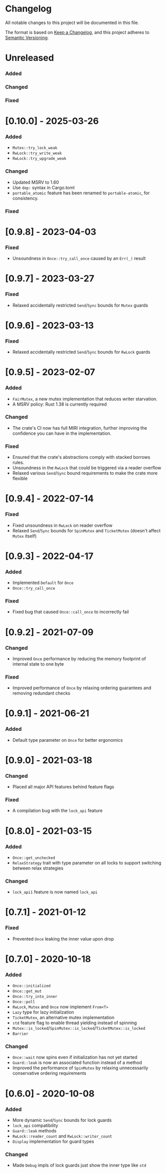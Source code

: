 # Changelog

All notable changes to this project will be documented in this file.

The format is based on [Keep a Changelog](https://keepachangelog.com/en/1.0.0/),
and this project adheres to [Semantic Versioning](https://semver.org/spec/v2.0.0.html).

# Unreleased

### Added

### Changed

### Fixed

# [0.10.0] - 2025-03-26

### Added

- `Mutex::try_lock_weak`
- `RwLock::try_write_weak`
- `RwLock::try_upgrade_weak`

### Changed

- Updated MSRV to 1.60
- Use `dep:` syntax in Cargo.toml
- `portable_atomic` feature has been renamed to `portable-atomic`, for consistency.

### Fixed

# [0.9.8] - 2023-04-03

### Fixed

- Unsoundness in `Once::try_call_once` caused by an `Err(_)` result

# [0.9.7] - 2023-03-27

### Fixed

- Relaxed accidentally restricted `Send`/`Sync` bounds for `Mutex` guards

# [0.9.6] - 2023-03-13

### Fixed

- Relaxed accidentally restricted `Send`/`Sync` bounds for `RwLock` guards

# [0.9.5] - 2023-02-07

### Added

- `FairMutex`, a new mutex implementation that reduces writer starvation.
- A MSRV policy: Rust 1.38 is currently required

### Changed

- The crate's CI now has full MIRI integration, further improving the confidence you can have in the implementation.

### Fixed

- Ensured that the crate's abstractions comply with stacked borrows rules.
- Unsoundness in the `RwLock` that could be triggered via a reader overflow
- Relaxed various `Send`/`Sync` bound requirements to make the crate more flexible

# [0.9.4] - 2022-07-14

### Fixed

- Fixed unsoundness in `RwLock` on reader overflow
- Relaxed `Send`/`Sync` bounds for `SpinMutex` and `TicketMutex` (doesn't affect `Mutex` itself)

# [0.9.3] - 2022-04-17

### Added

- Implemented `Default` for `Once`
- `Once::try_call_once`

### Fixed

- Fixed bug that caused `Once::call_once` to incorrectly fail

# [0.9.2] - 2021-07-09

### Changed

- Improved `Once` performance by reducing the memory footprint of internal state to one byte

### Fixed

- Improved performance of `Once` by relaxing ordering guarantees and removing redundant checks

# [0.9.1] - 2021-06-21

### Added

- Default type parameter on `Once` for better ergonomics

# [0.9.0] - 2021-03-18

### Changed

- Placed all major API features behind feature flags

### Fixed

- A compilation bug with the `lock_api` feature

# [0.8.0] - 2021-03-15

### Added

- `Once::get_unchecked`
- `RelaxStrategy` trait with type parameter on all locks to support switching between relax strategies

### Changed

- `lock_api1` feature is now named `lock_api`

# [0.7.1] - 2021-01-12

### Fixed

- Prevented `Once` leaking the inner value upon drop

# [0.7.0] - 2020-10-18

### Added

- `Once::initialized`
- `Once::get_mut`
- `Once::try_into_inner`
- `Once::poll`
- `RwLock`, `Mutex` and `Once` now implement `From<T>`
- `Lazy` type for lazy initialization
- `TicketMutex`, an alternative mutex implementation
- `std` feature flag to enable thread yielding instead of spinning
- `Mutex::is_locked`/`SpinMutex::is_locked`/`TicketMutex::is_locked`
- `Barrier`

### Changed

- `Once::wait` now spins even if initialization has not yet started
- `Guard::leak` is now an associated function instead of a method
- Improved the performance of `SpinMutex` by relaxing unnecessarily conservative
  ordering requirements

# [0.6.0] - 2020-10-08

### Added

- More dynamic `Send`/`Sync` bounds for lock guards
- `lock_api` compatibility
- `Guard::leak` methods
- `RwLock::reader_count` and `RwLock::writer_count`
- `Display` implementation for guard types

### Changed

- Made `Debug` impls of lock guards just show the inner type like `std`
